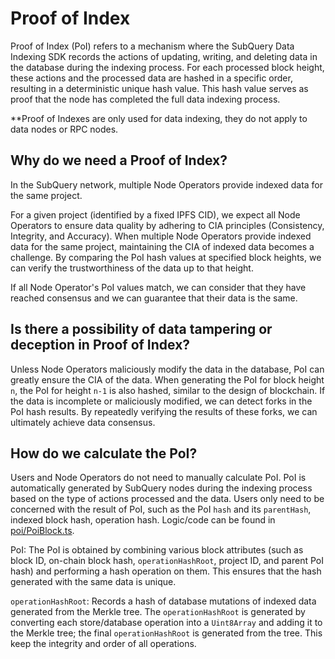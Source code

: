 # Proof of Index

Proof of Index (PoI) refers to a mechanism where the SubQuery Data Indexing SDK records the actions of updating, writing, and deleting data in the database during the indexing process. For each processed block height, these actions and the processed data are hashed in a specific order, resulting in a deterministic unique hash value. This hash value serves as proof that the node has completed the full data indexing process.

\*\*Proof of Indexes are only used for data indexing, they do not apply to data nodes or RPC nodes.

## Why do we need a Proof of Index?

In the SubQuery network, multiple Node Operators provide indexed data for the same project.

For a given project (identified by a fixed IPFS CID), we expect all Node Operators to ensure data quality by adhering to CIA principles (Consistency, Integrity, and Accuracy). When multiple Node Operators provide indexed data for the same project, maintaining the CIA of indexed data becomes a challenge. By comparing the PoI hash values at specified block heights, we can verify the trustworthiness of the data up to that height.

If all Node Operator's PoI values match, we can consider that they have reached consensus and we can guarantee that their data is the same.

## Is there a possibility of data tampering or deception in Proof of Index?

Unless Node Operators maliciously modify the data in the database, PoI can greatly ensure the CIA of the data. When generating the PoI for block height `n`, the PoI for height `n-1` is also hashed, similar to the design of blockchain. If the data is incomplete or maliciously modified, we can detect forks in the PoI hash results. By repeatedly verifying the results of these forks, we can ultimately achieve data consensus.

## How do we calculate the PoI?

Users and Node Operators do not need to manually calculate PoI. PoI is automatically generated by SubQuery nodes during the indexing process based on the type of actions processed and the data. Users only need to be concerned with the result of PoI, such as the PoI `hash` and its `parentHash`, indexed block hash, operation hash. Logic/code can be found in [poi/PoiBlock.ts](https://github.com/subquery/subql/blob/main/packages/node-core/src/indexer/poi/PoiBlock.ts).

PoI: The PoI is obtained by combining various block attributes (such as block ID, on-chain block hash, `operationHashRoot`, project ID, and parent PoI hash) and performing a hash operation on them. This ensures that the hash generated with the same data is unique.

`operationHashRoot`: Records a hash of database mutations of indexed data generated from the Merkle tree. The `operationHashRoot` is generated by converting each store/database operation into a `Uint8Array` and adding it to the Merkle tree; the final `operationHashRoot` is generated from the tree. This keep the integrity and order of all operations.
